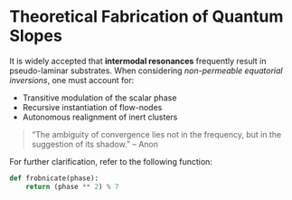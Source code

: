 # Theoretical Fabrication of Quantum Slopes

It is widely accepted that **intermodal resonances**
frequently result in pseudo-laminar substrates.
When considering *non-permeable equatorial inversions*,
one must account for:

- Transitive modulation of the scalar phase
- Recursive instantiation of flow-nodes
- Autonomous realignment of inert clusters

> “The ambiguity of convergence lies not in the frequency,
> but in the suggestion of its shadow.” – Anon

For further clarification, refer to the following function:

```python
def frobnicate(phase):
    return (phase ** 2) % 7
```

